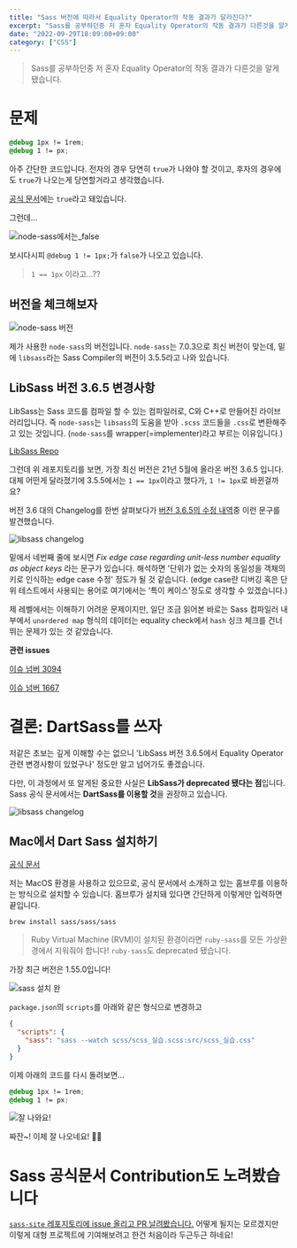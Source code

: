 ```yaml
---
title: "Sass 버전에 따라서 Equality Operator의 작동 결과가 달라진다?"
excerpt: "Sass를 공부하던중 저 혼자 Equality Operator의 작동 결과가 다른것을 알게 됐습니다."
date: "2022-09-29T18:09:00+09:00"
category: ["CSS"]
---
```


> Sass를 공부하던중 저 혼자 Equality Operator의 작동 결과가 다른것을 알게 됐습니다.

# 문제

```css
@debug 1px != 1rem;
@debug 1 != px;
```

아주 간단한 코드입니다. 전자의 경우 당연히 `true`가 나와야 할 것이고, 후자의 경우에도 `true`가 나오는게 당연할거라고 생각했습니다.

[공식 문서](https://sass-lang.com/documentation/operators/equality)에는 `true`라고 돼있습니다.

그런데...

![node-sass에서는_false](../static/img/Sass_버전에_따라서_Equality_Operator의_작동_결과가_달라진다/node-sass_왜구랩.png)

보시다시피 `@debug 1 != 1px;`가 `false`가 나오고 있습니다.

> `1 == 1px` 이라고...??

## 버전을 체크해보자

![node-sass 버전](../static/img/Sass_버전에_따라서_Equality_Operator의_작동_결과가_달라진다/node-sass_version.png)

제가 사용한 `node-sass`의 버전입니다. `node-sass`는 7.0.3으로 최신 버전이 맞는데, 밑에 `libsass`라는 Sass Compiler의 버전이 3.5.5라고 나와 있습니다.

## LibSass 버전 3.6.5 변경사항

LibSass는 Sass 코드를 컴파일 할 수 있는 컴파일러로, C와 C++로 만들어진 라이브러리입니다. 즉 `node-sass`는 `libsass`의 도움을 받아 `.scss` 코드들을 `.css`로 변환해주고 있는 것입니다. (`node-sass`를 wrapper(=implementer)라고 부르는 이유입니다.)

[LibSass Repo](https://github.com/sass/libsass)

그런데 위 레포지토리를 보면, 가장 최신 버전은 21년 5월에 올라온 버전 3.6.5 입니다. 대체 어떤게 달라졌기에 3.5.5에서는 `1 == 1px`이라고 했다가, `1 != 1px`로 바뀐걸까요?

버전 3.6 대의 Changelog를 한번 살펴보다가 [버전 3.6.5의 수정 내역](https://github.com/sass/libsass/releases/tag/3.6.5)중 이런 문구를 발견했습니다.

![libsass changelog](../static/img/Sass_버전에_따라서_Equality_Operator의_작동_결과가_달라진다/libsass_changelog.png)

밑에서 네번째 줄에 보시면 _Fix edge case regarding unit-less number equality as object keys_ 라는 문구가 있습니다. 해석하면 '단위가 없는 숫자의 동일성을 객체의 키로 인식하는 edge case 수정' 정도가 될 것 같습니다. (edge case란 디버깅 혹은 단위 테스트에서 사용되는 용어로 여기에서는 '특이 케이스'정도로 생각할 수 있겠습니다.)

제 레벨에서는 이해하기 어려운 문제이지만, 일단 조금 읽어본 바로는 Sass 컴파일러 내부에서 `unordered map` 형식의 데이터는 equality check에서 `hash` 싱크 체크를 건너 뛰는 문제가 있는 것 같았습니다.

**관련 issues**

[이슈 넘버 3094](https://github.com/sass/libsass/issues/3094)

[이슈 넘버 1667](https://github.com/sass/libsass/issues/1667)

# 결론: DartSass를 쓰자

저같은 초보는 깊게 이해할 수는 없으니 'LibSass 버전 3.6.5에서 Equality Operator 관련 변경사항이 있었구나' 정도만 알고 넘어가도 좋겠습니다.

다만, 이 과정에서 또 알게된 중요한 사실은 **LibSass가 deprecated 됐다는 점**입니다. Sass 공식 문서에서는 **DartSass를 이용할 것**을 권장하고 있습니다.

![libsass changelog](../static/img/Sass_버전에_따라서_Equality_Operator의_작동_결과가_달라진다/LibSassDeprecated.png)

## Mac에서 Dart Sass 설치하기

[공식 문서](https://sass-lang.com/install)

저는 MacOS 환경을 사용하고 있으므로, 공식 문서에서 소개하고 있는 홈브루를 이용하는 방식으로 설치할 수 있습니다. 홈브루가 설치돼 있다면 간단하게 이렇게만 입력하면 끝입니다.

```code
brew install sass/sass/sass
```

> Ruby Virtual Machine (RVM)이 설치된 환경이라면 `ruby-sass`를 모든 가상환경에서 지워줘야 합니다! `ruby-sass`도 deprecated 됐습니다.

가장 최근 버전은 1.55.0입니다!

![sass 설치 완](../static/img/Sass_버전에_따라서_Equality_Operator의_작동_결과가_달라진다/sass_설치완.png)

`package.json`의 `scripts`를 아래와 같은 형식으로 변경하고

```json
{
  "scripts": {
    "sass": "sass --watch scss/scss_실습.scss:src/scss_실습.css"
  }
}
```

이제 아래의 코드를 다시 돌려보면...

```css
@debug 1px != 1rem;
@debug 1 != px;
```

![잘 나와요!](../static/img/Sass_버전에_따라서_Equality_Operator의_작동_결과가_달라진다/최종결과.png)

짜잔~! 이제 잘 나오네요! 🙌🙌

# Sass 공식문서 Contribution도 노려봤습니다

[`sass-site` 레포지토리에 issue 올리고 PR 날려봤습니다.](https://github.com/sass/sass-site/pull/677) 어떻게 될지는 모르겠지만 이렇게 대형 프로젝트에 기여해보려고 한건 처음이라 두근두근 하네요!
